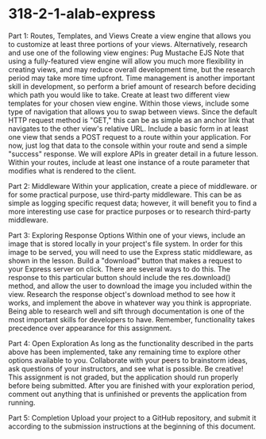 # 318-2-1-alab-express

Part 1: Routes, Templates, and Views
Create a view engine that allows you to customize at least three portions of your views. Alternatively, research and use one of the following view engines:
Pug
Mustache
EJS
Note that using a fully-featured view engine will allow you much more flexibility in creating views, and may reduce overall development time, but the research period may take more time upfront. Time management is another important skill in development, so perform a brief amount of research before deciding which path you would like to take.
Create at least two different view templates for your chosen view engine.
Within those views, include some type of navigation that allows you to swap between views. Since the default HTTP request method is "GET," this can be as simple as an anchor link that navigates to the other view's relative URL.
Include a basic form in at least one view that sends a POST request to a route within your application. For now, just log that data to the console within your route and send a simple "success" response. We will explore APIs in greater detail in a future lesson.
Within your routes, include at least one instance of a route parameter that modifies what is rendered to the client.

Part 2: Middleware
Within your application, create a piece of middleware. or for some practical purpose, use third-party middleware. This can be as simple as logging specific request data; however, it will benefit you to find a more interesting use case for practice purposes or to research third-party middleware.

Part 3: Exploring Response Options
Within one of your views, include an image that is stored locally in your project's file system. In order for this image to be served, you will need to use the Express static middleware, as shown in the lesson.
Build a "download" button that makes a request to your Express server on click. There are several ways to do this.
The response to this particular button should include the res.download() method, and allow the user to download the image you included within the view.
Research the response object's download method to see how it works, and implement the above in whatever way you think is appropriate. Being able to research well and sift through documentation is one of the most important skills for developers to have.
Remember, functionality takes precedence over appearance for this assignment.

Part 4: Open Exploration
As long as the functionality described in the parts above has been implemented, take any remaining time to explore other options available to you. Collaborate with your peers to brainstorm ideas, ask questions of your instructors, and see what is possible. Be creative!
This assignment is not graded, but the application should run properly before being submitted. After you are finished with your exploration period, comment out anything that is unfinished or prevents the application from running.

Part 5: Completion
Upload your project to a GitHub repository, and submit it according to the submission instructions at the beginning of this document.
